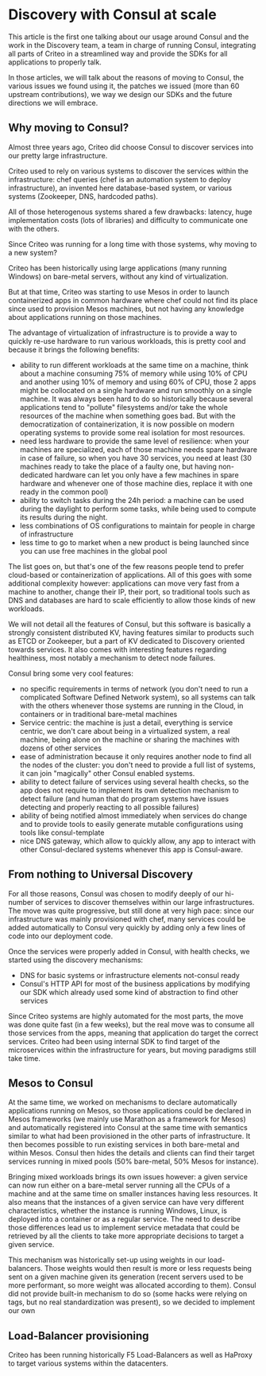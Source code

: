 # Discovery with Consul at scale

This article is the first one talking about our usage around Consul and the work in the Discovery team, a team in charge of running Consul, integrating all parts of Criteo in a streamlined way and provide the SDKs for all applications to properly talk.

In those articles, we will talk about the reasons of moving to Consul, the various issues we found using it, the patches we issued (more than 60 upstream contributions), we way we design our SDKs and the future directions we will embrace.

## Why moving to Consul?

Almost three years ago, Criteo did choose Consul to discover services into our pretty large infrastructure.

Criteo used to rely on various systems to discover the services within the infrastructure: chef queries (chef is an automation system to deploy infrastructure), an invented here database-based system, or various systems (Zookeeper, DNS, hardcoded paths).

All of those heterogenous systems shared a few drawbacks: latency, huge implementation costs (lots of libraries) and difficulty to communicate one with the others.

Since Criteo was running for a long time with those systems, why moving to a new system?

Criteo has been historically using large applications (many running Windows) on bare-metal servers, without any kind of virtualization.

But at that time, Criteo was starting to use Mesos in order to launch containerized apps in common hardware where chef could not find its place since used to provision Mesos machines, but not having any knowledge about applications running on those machines.

The advantage of virtualization of infrastructure is to provide a way to quickly re-use hardware to run various workloads, this is pretty cool and because it brings the following benefits:

 - ability to run different workloads at the same time on a machine, think about a machine consuming 75% of memory while using 10% of CPU and another using 10% of memory and using 60% of CPU, those 2 apps might be collocated on a single hardware and run smoothly on a single machine.
 It was always been hard to do so historically because several applications tend to "pollute" filesystems and/or take the whole resources of the machine when something goes bad. But with the democratization of containerization, it is now possible on modern operating systems to provide some real isolation for most resources.
 - need less hardware to provide the same level of resilience: when your machines are specialized, each of those machine needs spare hardware
 in case of failure, so when you have 30 services, you need at least (30
 machines ready to take the place of a faulty one, but having non-dedicated hardware can let you only have a few machines in spare
 hardware and whenever one of those machine dies, replace it with one ready in the common pool)
 - ability to switch tasks during the 24h period: a machine can be used during the daylight to perform some tasks, while being used to compute its results during the night.
 - less combinations of OS configurations to maintain for people in charge of infrastructure
 - less time to go to market when a new product is being launched since you can use free machines in the global pool

The list goes on, but that's one of the few reasons people tend to prefer cloud-based or containerization of applications. All of this goes with some additional complexity however: applications can move very fast from a machine to another, change their IP, their port, so traditional tools such as DNS and databases are hard to scale efficiently to allow those kinds of new workloads.

We will not detail all the features of Consul, but this software is basically a strongly consistent distributed KV, having features similar to products such as ETCD or Zookeeper, but a part of KV dedicated to Discovery oriented towards services. It also comes with interesting features regarding healthiness, most notably a mechanism to detect node failures.

Consul bring some very cool features:
 - no specific requirements in terms of network (you don't need to run a complicated Software Defined Network system), so all systems can talk with the others whenever those systems are running in the Cloud, in containers or in traditional bare-metal machines
 - Service centric: the machine is just a detail, everything is service centric, we don't care about being in a virtualized system, a real machine, being alone on the machine or sharing the machines with dozens of other services
 - ease of administration because it only requires another node to find all the nodes of the cluster: you don't need to provide a full list
  of systems, it can join "magically" other Consul enabled systems.
 - ability to detect failure of services using several health checks, so the app does not require to implement its own detection mechanism to detect failure (and human that do program systems have issues detecting and properly reacting to all possible failures)
 - ability of being notified almost immediately when services do change and to provide tools to easily generate mutable configurations using tools like consul-template
 - nice DNS gateway, which allow to quickly allow, any app to interact with other Consul-declared systems whenever this app is Consul-aware.

## From nothing to Universal Discovery

For all those reasons, Consul was chosen to modify deeply of our hi-number of services to discover themselves within our large infrastructures. The move was quite progressive, but still done at very high pace: since our infrastructure was mainly provisioned with chef, many services could be added automatically to Consul very quickly by adding only a few lines of code into our deployment code.

Once the services were properly added in Consul, with health checks, we started using the discovery mechanisms:
 - DNS for basic systems or infrastructure elements not-consul ready
 - Consul's HTTP API for most of the business applications by modifying our SDK which already used some kind of abstraction to find other services

Since Criteo systems are highly automated for the most parts, the move was done quite fast (in a few weeks), but the real move was to consume all those services from the apps, meaning that application do target the correct services. Criteo had been using internal SDK to find target of the microservices within the infrastructure for years, but moving paradigms still take time.

## Mesos to Consul

At the same time, we worked on mechanisms to declare automatically applications running on Mesos, so those applications could be declared in Mesos frameworks (we mainly use Marathon as a framework for Mesos) and automatically registered into Consul at the same time with semantics similar to what had been provisioned in the other parts of infrastructure. It then becomes possible to run existing services in both bare-metal and within Mesos. Consul then hides the details and clients can find their target services running in mixed pools (50% bare-metal, 50% Mesos for instance).

Bringing mixed workloads brings its own issues however: a given service can now run either on a bare-metal server running all the CPUs of a machine and at the same time on smaller instances having less resources. It also means that the instances of a given service can have very different characteristics, whether the instance is running Windows, Linux, is deployed into a container or as a regular service. The need to describe those differences lead us to implement service metadata that could be retrieved by all the clients to take more appropriate decisions to target a given service.

This mechanism was historically set-up using weights in our load-balancers. Those weights would then result is more or less requests being sent on a given machine given its generation (recent servers used to be more performant, so more weight was allocated according to them). Consul did not provide built-in mechanism to do so (some hacks were relying on tags, but no real standardization was present), so we decided to implement our own

## Load-Balancer provisioning

Criteo has been running historically F5 Load-Balancers as well as HaProxy to target various systems within the datacenters.


